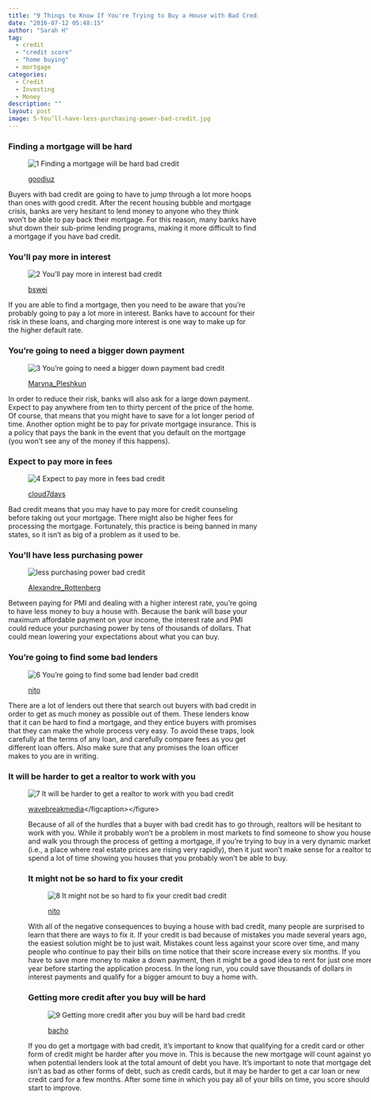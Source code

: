 ```yaml
---
title: "9 Things to Know If You're Trying to Buy a House with Bad Credit"
date: "2016-07-12 05:48:15"
author: "Sarah H"
tag:
  - credit
  - "credit score"
  - "home buying"
  - mortgage
categories:
  - Credit
  - Investing
  - Money
description: ""
layout: post
image: 5-You’ll-have-less-purchasing-power-bad-credit.jpg
---
```


### Finding a mortgage will be hard

<figure aria-describedby="caption-attachment-3846" class="wp-caption alignnone" id="attachment_3846" style="width: 700px">

![1 Finding a mortgage will be hard bad credit](/posts/1-Finding-a-mortgage-will-be-hard-bad-credit.jpg)<figcaption class="wp-caption-text" id="caption-attachment-3846">[goodiuz](http://www.shutterstock.com/pic-115953430/stock-photo-couple-signing-financial-terms-for-future-property.html)</figcaption></figure>

Buyers with bad credit are going to have to jump through a lot more hoops than ones with good credit. After the recent housing bubble and mortgage crisis, banks are very hesitant to lend money to anyone who they think won’t be able to pay back their mortgage. For this reason, many banks have shut down their sub-prime lending programs, making it more difficult to find a mortgage if you have bad credit.

### You’ll pay more in interest

<figure aria-describedby="caption-attachment-3847" class="wp-caption alignnone" id="attachment_3847" style="width: 700px">

![2 You’ll pay more in interest bad credit](/posts/2-You%E2%80%99ll-pay-more-in-interest-bad-credit.jpg)<figcaption class="wp-caption-text" id="caption-attachment-3847">[bswei](http://www.shutterstock.com/pic-286038554/stock-photo-dollar-symbol-on-one-hand-and-percentage-sign-on-another-hand-with-business-concepts-doodles.html)</figcaption></figure>

If you are able to find a mortgage, then you need to be aware that you’re probably going to pay a lot more in interest. Banks have to account for their risk in these loans, and charging more interest is one way to make up for the higher default rate.

### You’re going to need a bigger down payment

<figure aria-describedby="caption-attachment-3848" class="wp-caption alignnone" id="attachment_3848" style="width: 700px">

![3 You’re going to need a bigger down payment bad credit](/posts/3-You%E2%80%99re-going-to-need-a-bigger-down-payment-bad-credit.jpg)<figcaption class="wp-caption-text" id="caption-attachment-3848">[Maryna_Pleshkun](http://www.shutterstock.com/pic-370975826/stock-photo-saving-to-buy-a-house-or-home-savings-concept-with-model-house-inside-transparent-piggy-bank.html)

</figcaption></figure>

In order to reduce their risk, banks will also ask for a large down payment. Expect to pay anywhere from ten to thirty percent of the price of the home. Of course, that means that you might have to save for a lot longer period of time. Another option might be to pay for private mortgage insurance. This is a policy that pays the bank in the event that you default on the mortgage (you won’t see any of the money if this happens).

### Expect to pay more in fees

<figure aria-describedby="caption-attachment-3849" class="wp-caption alignnone" id="attachment_3849" style="width: 700px">

![4 Expect to pay more in fees bad credit](/posts/4-Expect-to-pay-more-in-fees-bad-credit.jpg)<figcaption class="wp-caption-text" id="caption-attachment-3849">[cloud7days](http://www.shutterstock.com/pic-386833954/stock-photo-closeup-hands-giving-money-isolated-on-white-background.html)</figcaption></figure>

Bad credit means that you may have to pay more for credit counseling before taking out your mortgage. There might also be higher fees for processing the mortgage. Fortunately, this practice is being banned in many states, so it isn’t as big of a problem as it used to be.

### You’ll have less purchasing power

<figure aria-describedby="caption-attachment-3850" class="wp-caption alignnone" id="attachment_3850" style="width: 700px">

![less purchasing power bad credit](/posts/5-You%E2%80%99ll-have-less-purchasing-power-bad-credit.jpg)<figcaption class="wp-caption-text" id="caption-attachment-3850">[Alexandre_Rottenberg](http://www.shutterstock.com/pic-195034589/stock-photo-big-house-to-small-house.html)</figcaption></figure>

Between paying for PMI and dealing with a higher interest rate, you’re going to have less money to buy a house with. Because the bank will base your maximum affordable payment on your income, the interest rate and PMI could reduce your purchasing power by tens of thousands of dollars. That could mean lowering your expectations about what you can buy.

### You’re going to find some bad lenders

<figure aria-describedby="caption-attachment-3851" class="wp-caption alignnone" id="attachment_3851" style="width: 700px">

![6 You’re going to find some bad lender bad credit](/posts/6-You%E2%80%99re-going-to-find-some-bad-lender-bad-credit.jpg)<figcaption class="wp-caption-text" id="caption-attachment-3851">[nito](http://www.shutterstock.com/pic-203387788/stock-photo-man-in-suit-showing-a-signboard-with-the-different-ranges-of-the-credit-score-excellent-good.html)

</figcaption></figure>

There are a lot of lenders out there that search out buyers with bad credit in order to get as much money as possible out of them. These lenders know that it can be hard to find a mortgage, and they entice buyers with promises that they can make the whole process very easy. To avoid these traps, look carefully at the terms of any loan, and carefully compare fees as you get different loan offers. Also make sure that any promises the loan officer makes to you are in writing.

### It will be harder to get a realtor to work with you

<figure aria-describedby="caption-attachment-3852" class="wp-caption alignnone" id="attachment_3852" style="width: 700px">

![7 It will be harder to get a realtor to work with you bad credit](/posts/7-It-will-be-harder-to-get-a-realtor-to-work-with-you-bad-credit.jpg)<figcaption class="wp-caption-text" id="caption-attachment-3852">[wavebreakmedia](http://www.shutterstock.com/pic-290396213/stock-photo-couple-in-meeting-with-a-financial-adviser-in-living-room.html?)</figcaption></figure>

Because of all of the hurdles that a buyer with bad credit has to go through, realtors will be hesitant to work with you. While it probably won’t be a problem in most markets to find someone to show you houses and walk you through the process of getting a mortgage, if you’re trying to buy in a very dynamic market (i.e., a place where real estate prices are rising very rapidly), then it just won’t make sense for a realtor to spend a lot of time showing you houses that you probably won’t be able to buy.

### It might not be so hard to fix your credit

<figure aria-describedby="caption-attachment-3853" class="wp-caption alignnone" id="attachment_3853" style="width: 700px">

![8 It might not be so hard to fix your credit bad credit](/posts/8-It-might-not-be-so-hard-to-fix-your-credit-bad-credit.jpg)<figcaption class="wp-caption-text" id="caption-attachment-3853">[nito](http://www.shutterstock.com/pic-267363794/stock-photo-closeup-of-a-young-man-checking-a-bill-a-budget-or-a-payroll-with-a-calculator-filtered-effect.html)</figcaption></figure>

With all of the negative consequences to buying a house with bad credit, many people are surprised to learn that there are ways to fix it. If your credit is bad because of mistakes you made several years ago, the easiest solution might be to just wait. Mistakes count less against your score over time, and many people who continue to pay their bills on time notice that their score increase every six months. If you have to save more money to make a down payment, then it might be a good idea to rent for just one more year before starting the application process. In the long run, you could save thousands of dollars in interest payments and qualify for a bigger amount to buy a home with.

### Getting more credit after you buy will be hard

<figure aria-describedby="caption-attachment-3854" class="wp-caption alignnone" id="attachment_3854" style="width: 700px">

![9 Getting more credit after you buy will be hard bad credit](/posts/9-Getting-more-credit-after-you-buy-will-be-hard-bad-credit.jpg)<figcaption class="wp-caption-text" id="caption-attachment-3854">[bacho](http://www.shutterstock.com/pic-351932723/stock-photo-woman-is-cutting-credit-card-or-bank-card-with-scissors-over-contract-and-other-credit-cards.html)</figcaption></figure>

If you do get a mortgage with bad credit, it’s important to know that qualifying for a credit card or other form of credit might be harder after you move in. This is because the new mortgage will count against you when potential lenders look at the total amount of debt you have. It’s important to note that mortgage debt isn’t as bad as other forms of debt, such as credit cards, but it may be harder to get a car loan or new credit card for a few months. After some time in which you pay all of your bills on time, you score should start to improve.
